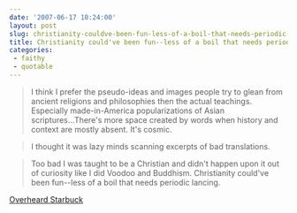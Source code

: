 ```yaml
---
date: '2007-06-17 10:24:00'
layout: post
slug: christianity-couldve-been-fun-less-of-a-boil-that-needs-periodic-lancing
title: Christianity could've been fun--less of a boil that needs periodic lancing.
categories:
 - faithy
 - quotable
---
```


> I think I prefer the pseudo-ideas and images people try to glean from ancient religions and philosophies then the actual teachings. Especially made-in-America popularizations of Asian scriptures...There's more space created by words when history and context are mostly absent. It's cosmic.

> I thought it was lazy minds scanning excerpts of bad translations.

> Too bad I was taught to be a Christian and didn't happen upon it out of curiosity like I did Voodoo and Buddhism. Christianity could've been fun--less of a boil that needs periodic lancing.

[Overheard Starbuck](http://overheardstarbuck.blogspot.com/2007/06/water-is-down-it-finds-lowest-places.html)
